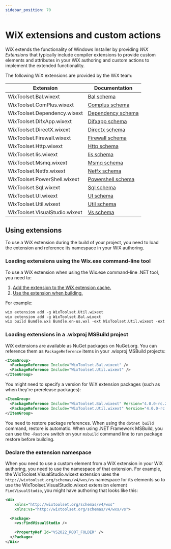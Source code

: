 ```yaml
---
sidebar_position: 70
---
```


# WiX extensions and custom actions

WiX extends the functionality of Windows Installer by providing _WiX Extensions_ that typically include compiler extensions to provide custom elements and attributes in your WiX authoring and custom actions to implement the extended functionality.

The following WiX extensions are provided by the WiX team:

| Extension | Documentation |
| --------- | ------------- |
| WixToolset.Bal.wixext | [Bal schema](reference/schema/bal/index.md) |
| WixToolset.ComPlus.wixext | [Complus schema](reference/schema/complus/index.md) |
| WixToolset.Dependency.wixext | [Dependency schema](reference/schema/dependency/index.md) |
| WixToolset.DifxApp.wixext | [Difxapp schema](reference/schema/difxapp/index.md) |
| WixToolset.DirectX.wixext | [Directx schema](reference/schema/directx/index.md) |
| WixToolset.Firewall.wixext | [Firewall schema](reference/schema/firewall/index.md) |
| WixToolset.Http.wixext | [Http schema](reference/schema/http/index.md) |
| WixToolset.Iis.wixext | [Iis schema](reference/schema/iis/index.md) |
| WixToolset.Msmq.wixext | [Msmq schema](reference/schema/msmq/index.md) |
| WixToolset.Netfx.wixext | [Netfx schema](reference/schema/netfx/index.md) |
| WixToolset.PowerShell.wixext | [Powershell schema](reference/schema/powershell/index.md) |
| WixToolset.Sql.wixext | [Sql schema](reference/schema/sql/index.md) |
| WixToolset.UI.wixext | [UI schema](reference/schema/ui/index.md) |
| WixToolset.Util.wixext | [Util schema](reference/schema/util/index.md) |
| WixToolset.VisualStudio.wixext | [Vs schema](reference/schema/vs/index.md) |


## Using extensions

To use a WiX extension during the build of your project, you need to load the extension and reference its namespace in your WiX authoring.


### Loading extensions using the Wix.exe command-line tool

To use a WiX extension when using the Wix.exe command-line .NET tool, you need to:

1. [Add the extension to the WiX extension cache.](../wixexe.md#extensionadd)
2. [Use the extension when building.](../wixexe.md#build)

For example:

```xml
wix extension add -g WixToolset.Util.wixext
wix extension add -g WixToolset.Bal.wixext
wix build Bundle.wxs Bundle.en-us.wxl -ext WixToolset.Util.wixext -ext WixToolset.Bal.wixext
```


### Loading extensions in a .wixproj MSBuild project

WiX extensions are available as NuGet packages on NuGet.org. You can reference them as `PackageReference` items in your .wixproj MSBuild projects:

```xml
<ItemGroup>
  <PackageReference Include="WixToolset.Bal.wixext" />
  <PackageReference Include="WixToolset.Util.wixext" />
</ItemGroup>
```

You might need to specify a version for WiX extension packages (such as when they're prerelease packages):

```xml
<ItemGroup>
  <PackageReference Include="WixToolset.Bal.wixext" Version="4.0.0-rc.2" />
  <PackageReference Include="WixToolset.Util.wixext" Version="4.0.0-rc.2" />
</ItemGroup>
```

You need to restore package references. When using the `dotnet build` command, restore is automatic. When using .NET Framework MSBuild, you can use the `-Restore` switch on your `msbuild` command line to run package restore before building.


### Declare the extension namespace

When you need to use a custom element from a WiX extension in your WiX authoring, you need to use the namespace of that extension. For example, the WixToolset.VisualStudio.wixext extension uses the `http://wixtoolset.org/schemas/v4/wxs/vs` namespace for its elements so to use the WixToolset.VisualStudio.wixext extension element `FindVisualStudio`, you might have authoring that looks like this:

```xml {3,6}
<Wix
    xmlns="http://wixtoolset.org/schemas/v4/wxs"
    xmlns:vs="http://wixtoolset.org/schemas/v4/wxs/vs">

  <Package>
    <vs:FindVisualStudio />

    <PropertyRef Id="VS2022_ROOT_FOLDER" />
  </Package>
</Wix>
```
